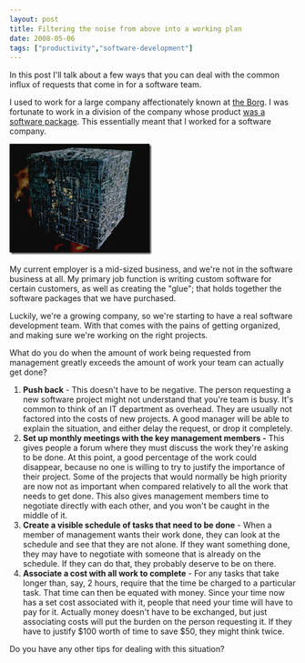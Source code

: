 ```yaml
---
layout: post
title: Filtering the noise from above into a working plan
date: 2008-05-06
tags: ["productivity","software-development"]
---
```


In this post I'll talk about a few ways that you can deal with the common influx of requests that come in for a software team.

I used to work for a large company affectionately known at [the Borg](http://www.ge.com). I was fortunate to work in a division of the company whose product [was a software package](http://www.proficy.biz/). This essentially meant that I worked for a software company.

![Borg Cube](image.png) 

My current employer is a mid-sized business, and we're not in the software business at all. My primary job function is writing custom software for certain customers, as well as creating the "glue"; that holds together the software packages that we have purchased.

Luckily, we're a growing company, so we're starting to have a real software development team. With that comes with the pains of getting organized, and making sure we're working on the right projects.

What do you do when the amount of work being requested from management greatly exceeds the amount of work your team can actually get done?

1.  **Push back** - This doesn't have to be negative. The person requesting a new software project might not understand that you're team is busy. It's common to think of an IT department as overhead. They are usually not factored into the costs of new projects. A good manager will be able to explain the situation, and either delay the request, or drop it completely.
2.  **Set up monthly meetings with the key management members -** This gives people a forum where they must discuss the work they're asking to be done. At this point, a good percentage of the work could disappear, because no one is willing to try to justify the importance of their project. Some of the projects that would normally be high priority are now not as important when compared relatively to all the work that needs to get done. This also gives management members time to negotiate directly with each other, and you won't be caught in the middle of it.
3.  **Create a visible schedule of tasks that need to be done** - When a member of management wants their work done, they can look at the schedule and see that they are not alone. If they want something done, they may have to negotiate with someone that is already on the schedule. If they can do that, they probably deserve to be on there.
4.  **Associate a cost with all work to complete** - For any tasks that take longer than, say, 2 hours, require that the time be charged to a particular task. That time can then be equated with money. Since your time now has a set cost associated with it, people that need your time will have to pay for it. Actually money doesn't have to be exchanged, but just associating costs will put the burden on the person requesting it. If they have to justify $100 worth of time to save $50, they might think twice.  

Do you have any other tips for dealing with this situation?